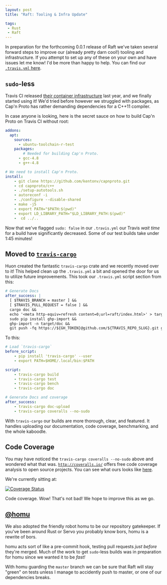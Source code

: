 ```yaml
---
layout: post
title: "Raft: Tooling & Infra Update"

tags:
 - Rust
 - Raft
---
```


In preparation for the forthcoming 0.0.1 release of Raft we've taken several forward steps to improve our (already pretty darn cool!) tooling and infrastructure. If you attempt to set up any of these on your own and have issues let me know! I'd be more than happy to help. You can find our [`.travis.yml` here](https://github.com/Hoverbear/raft/blob/master/.travis.yml).

## `sudo`-less

Travis CI released [their container infrastructure](http://blog.travis-ci.com/2014-12-17-faster-builds-with-container-based-infrastructure/) last year, and we finally started using it! We'd tried before however we struggled with packages, as Cap'n Proto has rather demanding dependencies for a C++11 compiler.

In case anyone is looking, here is the secret sauce on how to build Cap'n Proto on Travis CI without root:

```yaml
addons:
  apt:
    sources:
      - ubuntu-toolchain-r-test
    packages:
        # Needed for building Cap'n Proto.
      - gcc-4.8
      - g++-4.8

# We need to install Cap'n Proto.
install:
    - git clone https://github.com/kentonv/capnproto.git
    - cd capnproto/c++
    - ./setup-autotools.sh
    - autoreconf -i
    - ./configure --disable-shared
    - make -j5
    - export PATH="$PATH:$(pwd)"
    - export LD_LIBRARY_PATH="$LD_LIBRARY_PATH:$(pwd)"
    -  cd ../..
```

Now that we've flagged `sudo: false` in our `.travis.yml` our Travis *wait time* for a build have significantly decreased. Some of our test builds take under 1:45 minutes!

## Moved to [`travis-cargo`](https://github.com/huonw/travis-cargo)

Huon created the fantastic `travis-cargo` crate and we recently moved over to it! This helped clean up the `.travis.yml` a bit and opened the door for us to utilize future improvements. This took our `.travis.yml` script section from this:

```yaml
# Generate Docs
after_success: |
  [ $TRAVIS_BRANCH = master ] &&
  [ $TRAVIS_PULL_REQUEST = false ] &&
  cargo doc &&
  echo '<meta http-equiv=refresh content=0;url=raft/index.html>' > target/doc/index.html &&
  sudo pip install ghp-import &&
  ghp-import -n target/doc &&
  git push -fq https://${GH_TOKEN}@github.com/${TRAVIS_REPO_SLUG}.git gh-pages
```

To this:

```yaml
# Load `travis-cargo`
before_script:
    - pip install 'travis-cargo' --user
    - export PATH=$HOME/.local/bin:$PATH

script:
    - travis-cargo build
    - travis-cargo test
    - travis-cargo bench
    - travis-cargo doc

# Generate Docs and coverage
after_success:
    - travis-cargo doc-upload
    - travis-cargo coveralls --no-sudo
```

With `travis-cargo` our builds are more thorough, clear, and featured. It handles uploading our documentation, code coverage, benchmarking, and the whole kaboodle.

## Code Coverage

You may have noticed the `travis-cargo coveralls --no-sudo` above and wondered what that was. [`http://coveralls.io/`](http://coveralls.io/) offers free code coverage analysis to open source projects. You can see what ours looks like [here](https://coveralls.io/github/Hoverbear/raft).

We're currently sitting at:

[![Coverage Status](https://img.shields.io/coveralls/Hoverbear/raft/master.svg)](https://coveralls.io/github/Hoverbear/raft)

Code coverage. Wow! That's not bad! We hope to improve this as we go.

## [@homu](http://homu.io/)

We also adopted the friendly robot homu to be our repository gatekeeper. If you've been around Rust or Servo you probably know bors, homu is a rewrite of bors.

homu acts sort of like a pre-commit hook, testing pull requests *just before* they're merged. Much of the work to get `sudo`-less builds was in preparation for homu since we wanted it to be *fast!*

With homu guarding the `master` branch we can be sure that Raft will stay "green" on tests unless I manage to accidently push to master, or one of our dependencies breaks.
